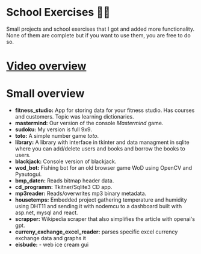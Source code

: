 # School Exercises 🙏🏻

Small projects and school exercises that I got and added more functionality.
None of them are complete but if you want to use them, you are free to do so.

# [Video overview](https://youtu.be/U2dGGabWTYY)

# Small overview

- **fitness_studio:** App for storing data for your fitness studio. Has courses and customers. Topic was learning dictionaries.
- **mastermind:** Our version of the console _Mastermind_ game.
- **sudoku:** My version is full 9x9.
- **toto:** A simple number game _toto_.
- **library:** A library with interface in tkinter and data managment in sqlite where you can add/delete users and books and borrow the books to users.
- **blackjack:** Console version of blackjack.
- **wod_bot:** Fishing bot for an old browser game WoD using OpenCV and Pyautogui.
- **bmp_daten:** Reads bitmap header data.
- **cd_programm:** Tkitner/Sqlite3 CD app.
- **mp3reader:** Reads/overwrites mp3 binary metadata.
- **housetemps:** Embedded project gathering temperature and humidity using DHT11 and sending it with nodemcu to a dashboard built with asp.net, mysql and react.
- **scrapper:** Wikipedia scraper that also simplifies the article with openai's gpt. 
- **curreny_exchange_excel_reader:** parses specific excel currency exchange data and graphs it
- **eisbude:** - web ice cream gui